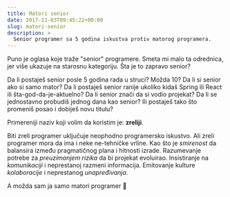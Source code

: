 ```yaml
---
title: Matori senior
date: 2017-11-03T09:45:22+00:00
slug: matori-senior
description: >
  Senior programer sa 5 godina iskustva protiv matorog programera.
---
```


Puno je oglasa koje traže "senior" programere. Smeta mi malo ta odrednica, jer više ukazuje na starosnu kategoriju. Šta je to zapravo senior?

Da li postaješ senior posle 5 godina rada u struci? Možda 10? Da li si senior ako si samo mator? Da li postaješ senior ranije ukoliko kidaš Spring ili React ili šta-god-da-je-aktuelno? Da li senior znači da si vodio projekat? Da li se jednostavno probudiš jednog dana kao senior? Ili postaješ tako što promeniš posao i dobiješ novu titulu?

Primereniji naziv koji volim da koristim je: **zreliji**.

Biti zreli programer uključuje neophodno programersko iskustvo. Ali zreli programer mora da ima i neke ne-tehničke vrline. Kao što je _smirenost_ da balansira između pragmatičnog plana i hitnosti izrade. Razumevanje potrebe za _preuzimanjem rizika_ da bi projekat evoluirao. Insistiranje na _komunikaciji_ i neprestanoj razmeni informacija. Emitovanje kulture _kolaboracije_ i neprestanog _unapređivanja_.

A možda sam ja samo matori programer 🙂
